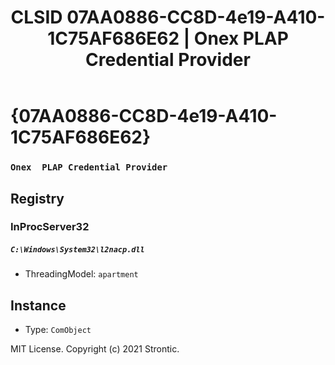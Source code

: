 ﻿---
title: "CLSID 07AA0886-CC8D-4e19-A410-1C75AF686E62 | Onex  PLAP Credential Provider"
excerpt: What is COM-Object CLSID 07AA0886-CC8D-4e19-A410-1C75AF686E62?
---

# {07AA0886-CC8D-4e19-A410-1C75AF686E62}

### `Onex  PLAP Credential Provider`

## Registry


### InProcServer32

##### `C:\Windows\System32\l2nacp.dll`
* ThreadingModel: `apartment`

## Instance

* Type: `ComObject`

MIT License. Copyright (c) 2021 Strontic.



